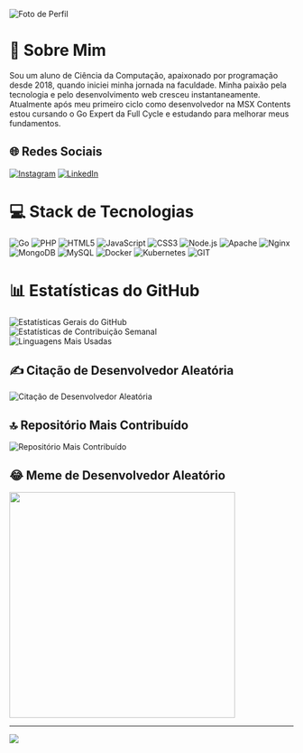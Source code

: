 ![Foto de Perfil](https://media.licdn.com/dms/image/C4D03AQFrfZAwtvZFNw/profile-displayphoto-shrink_200_200/0/1604527267358?e=1701302400&v=beta&t=FnqVu_7-fjpeAISU-BXq96SEADeAjgaLnnNCtLK3W3M)

# 💫 Sobre Mim
Sou um aluno de Ciência da Computação, apaixonado por programação desde 2018, quando iniciei minha jornada na faculdade. Minha paixão pela tecnologia e pelo desenvolvimento web cresceu instantaneamente. Atualmente após meu primeiro ciclo como desenvolvedor na MSX Contents estou cursando o Go Expert da Full Cycle e estudando para melhorar meus fundamentos.

## 🌐 Redes Sociais
[![Instagram](https://img.shields.io/badge/Instagram-%23E4405F.svg?logo=Instagram&logoColor=white)](https://instagram.com/marcelomartt) [![LinkedIn](https://img.shields.io/badge/LinkedIn-%230077B5.svg?logo=linkedin&logoColor=white)](https://linkedin.com/in/marcelomartinsdev) 

# 💻 Stack de Tecnologias
![Go](https://img.shields.io/badge/go-%2300ADD8.svg?style=for-the-badge&logo=go&logoColor=white) ![PHP](https://img.shields.io/badge/php-%23777BB4.svg?style=for-the-badge&logo=php&logoColor=white) ![HTML5](https://img.shields.io/badge/html5-%23E34F26.svg?style=for-the-badge&logo=html5&logoColor=white) ![JavaScript](https://img.shields.io/badge/javascript-%23323330.svg?style=for-the-badge&logo=javascript&logoColor=%23F7DF1E) ![CSS3](https://img.shields.io/badge/css3-%231572B6.svg?style=for-the-badge&logo=css3&logoColor=white) ![Node.js](https://img.shields.io/badge/node.js-6DA55F?style=for-the-badge&logo=node.js&logoColor=white) ![Apache](https://img.shields.io/badge/apache-%23D42029.svg?style=for-the-badge&logo=apache&logoColor=white) ![Nginx](https://img.shields.io/badge/nginx-%23009639.svg?style=for-the-badge&logo=nginx&logoColor=white) ![MongoDB](https://img.shields.io/badge/MongoDB-%234ea94b.svg?style=for-the-badge&logo=mongodb&logoColor=white) ![MySQL](https://img.shields.io/badge/mysql-%2300f.svg?style=for-the-badge&logo=mysql&logoColor=white) ![Docker](https://img.shields.io/badge/docker-%230db7ed.svg?style=for-the-badge&logo=docker&logoColor=white) ![Kubernetes](https://img.shields.io/badge/kubernetes-%23326ce5.svg?style=for-the-badge&logo=kubernetes&logoColor=white) ![GIT](https://img.shields.io/badge/Git-fc6d26?style=for-the-badge&logo=git&logoColor=white)

# 📊 Estatísticas do GitHub
![Estatísticas Gerais do GitHub](https://github-readme-stats.vercel.app/api?username=marcelomartinsdev&theme=tokyonight&hide_border=false&include_all_commits=false&count_private=true)<br/>
![Estatísticas de Contribuição Semanal](https://github-readme-streak-stats.herokuapp.com/?user=marcelomartinsdev&theme=tokyonight&hide_border=false)<br/>
![Linguagens Mais Usadas](https://github-readme-stats.vercel.app/api/top-langs/?username=marcelomartinsdev&theme=tokyonight&hide_border=false&include_all_commits=false&count_private=true&layout=compact)

## ✍️ Citação de Desenvolvedor Aleatória
![Citação de Desenvolvedor Aleatória](https://quotes-github-readme.vercel.app/api?type=horizontal&theme=radical)

## 🔝 Repositório Mais Contribuído
![Repositório Mais Contribuído](https://github-contributor-stats.vercel.app/api?username=marcelomartinsdev&limit=5&theme=dark&combine_all_yearly_contributions=true)

## 😂 Meme de Desenvolvedor Aleatório
<img src='https://randommeme-five.vercel.app/' style="height: 400px;"/>

---
[![](https://visitcount.itsvg.in/api?id=marcelomartinsdev&icon=0&color=0)](https://visitcount.itsvg.in)

<!-- Orgulhosamente criado com GPRM (https://gprm.itsvg.in) -->
